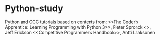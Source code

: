# Python-study

Python and CCC tutorials based on contents from:
<<The Coder’s Apprentice: Learning Programming with Python 3>>, Pieter Spronck
<<Algorithms>>, Jeff Erickson
<<Competitive Programmer’s Handbook>>, Antti Laaksonen
